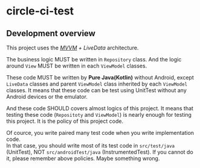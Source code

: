 # circle-ci-test

## Development overview

This project uses the [*MVVM*](https://en.wikipedia.org/wiki/Model%E2%80%93view%E2%80%93viewmodel) *+ LiveData* architecture.

The business logic MUST be written in `Repository` class. And the logic around `View` MUST be written in each `ViewModel` classes.

These code MUST be written by **Pure Java(Kotlin)** without Android, except `LiveData` classes and parent `ViewModel` class inherited by each `ViewModel` classes. It means that these code can be test using UnitTest without any Android devices or the emulator.

And these code SHOULD covers almost logics of this project. It means that testing these code (`Repositoty` and `ViewModel`) is nearly enough for testing this project. It is the policy of this project code.

Of cource, you write paired many test code when you write implementation code.  
In that case, you should write most of its test code in `src/test/java` (UnitTest), NOT `src/androidTest/java` (InstrumentedTest). If you cannot do it, please remember above policies. Maybe something wrong.
